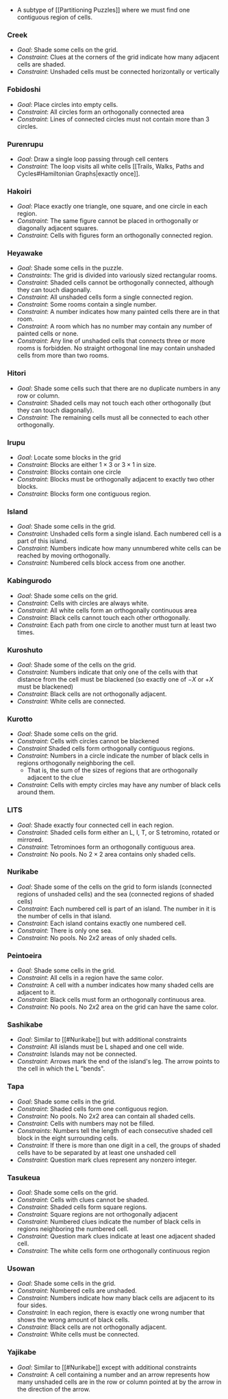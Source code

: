 * A subtype of [[Partitioning Puzzles]] where we must find one contiguous region of cells.

### Creek
* *Goal*: Shade some cells on the grid.
* *Constraint*: Clues at the corners of the grid indicate how many adjacent cells are shaded.
* *Constraint*: Unshaded cells must be connected horizontally or vertically 

### Fobidoshi
* *Goal*: Place circles into empty cells.
* *Constraint*: All circles form an orthogonally connected area
* *Constraint*: Lines of connected circles must not contain more than $3$ circles.

### Purenrupu
* *Goal*: Draw a single loop passing through cell centers
* *Constraint*: The loop visits all white cells [[Trails, Walks, Paths and Cycles#Hamiltonian Graphs|exactly once]].

### Hakoiri
* *Goal*: Place exactly one triangle, one square, and one circle in each region.
* *Constraint*: The same figure cannot be placed in orthogonally or diagonally adjacent squares.
* *Constraint*: Cells with figures form an orthogonally connected region.

### Heyawake
* *Goal*: Shade some cells in the puzzle. 
* *Constraints*: The grid is divided into variously sized rectangular rooms. 
* *Constraint*: Shaded cells cannot be orthogonally connected, although they can touch diagonally.
* *Constraint*: All unshaded cells form a single connected region.
* *Constraint*: Some rooms contain a single number.
* *Constraint*: A number indicates how many painted cells there are in that room.
* *Constraint*: A room which has no number may contain any number of painted cells or none.
* *Constraint*: Any line of unshaded cells that connects three or more rooms is forbidden. No straight orthogonal line may contain unshaded cells from more than two rooms.

### Hitori 
* *Goal*: Shade some cells such that there are no duplicate numbers in any row or column. 
* *Constraint*: Shaded cells may not touch each other orthogonally (but they can touch diagonally). 
* *Constraint*: The remaining cells must all be connected to each other orthogonally.

### Irupu
* *Goal*: Locate some blocks in the grid
* *Constraint*: Blocks are either $1\times 3$ or $3\times 1$ in size.
* *Constraint*: Blocks contain one circle
* *Constraint*: Blocks must be orthogonally adjacent to exactly two other blocks.
* *Constraint*: Blocks form one contiguous region.

### Island
* *Goal*: Shade some cells in the grid.
* *Constraint*: Unshaded cells form a single island. Each numbered cell is a part of this island.
* *Constraint*: Numbers indicate how many unnumbered white cells can be reached by moving orthogonally.
* *Constraint*: Numbered cells block access from one another.

### Kabingurodo
* *Goal*: Shade some cells on the grid.
* *Constraint*: Cells with circles are always white.
* *Constraint*: All white cells form an orthogonally continuous area
* *Constraint*: Black cells cannot touch each other orthogonally.
* *Constraint*: Each path from one circle to another must turn at least two times.

### Kuroshuto
* *Goal*: Shade some of the cells on the grid.
* *Constraint*: Numbers indicate that only one of the cells with that distance from the cell must be blackened (so  exactly one of $-X$ or $+X$  must be blackened)
* *Constraint*: Black cells are not orthogonally adjacent.
* *Constraint*: White cells are connected.

### Kurotto
* *Goal*: Shade some cells on the grid.
* *Constraint*: Cells with circles cannot be blackened
* *Constraint* Shaded cells form orthogonally contiguous regions.
* *Constraint*: Numbers in a circle indicate the number of black cells in regions orthogonally neighboring the cell. 
	* That is, the sum of the sizes of regions that are orthogonally adjacent to the clue
* *Constraint*: Cells with empty circles may have any number of black cells around them.

### LITS
* *Goal*: Shade exactly four connected cell in each region.
* *Constraint*: Shaded cells form either an L, I, T, or S tetromino, rotated or mirrored.
* *Constraint*: Tetrominoes form an orthogonally contiguous area.
* *Constraint*: No pools. No $2\times 2$ area contains only shaded cells.

### Nurikabe
* *Goal*: Shade some of the cells on the grid to form islands (connected regions of unshaded cells) and the sea (connected regions of shaded cells)
* *Constraint*: Each numbered cell is part of an island. The number in it is the number of cells in that island.
* *Constraint*: Each island contains exactly one numbered cell.
* *Constraint*: There is only one sea.
* *Constraint*: No pools. No $2x2$ areas of only shaded cells.

### Peintoeira
* *Goal*: Shade some cells in the grid.
* *Constraint*: All cells in a region have the same color.
* *Constraint*: A cell with a number indicates how many shaded cells are adjacent to it.
* *Constraint*: Black cells must form an orthogonally continuous area.
* *Constraint*: No pools. No $2x2$ area on the grid can have the same color.

### Sashikabe
* *Goal*: Similar to [[#Nurikabe]] but with additional constraints
* *Constraint*: All islands must be L shaped and one cell wide.
* *Constraint*: Islands may not be connected.
* *Constraint*: Arrows mark the end of the island's leg. The arrow points to the cell in which the L "bends". 

### Tapa
* *Goal*: Shade some cells in the grid.
* *Constraint*: Shaded cells form one contiguous region.
* *Constraint*: No pools. No $2x2$ area can contain all shaded cells.
* *Constraint*: Cells with numbers may not be filled.
* *Constraints*: Numbers tell the length of each consecutive shaded cell block in the eight surrounding cells.
* *Constraint*: If there is more than one digit in a cell, the groups of shaded cells have to be separated by at least one unshaded cell
* *Constraint*: Question mark clues represent any nonzero integer.

### Tasukeua
* *Goal*: Shade some cells on the grid.
* *Constraint*: Cells with clues cannot be shaded.
* *Constraint*: Shaded cells form square regions.
* *Constraint*: Square regions are not orthogonally adjacent
* *Constraint*: Numbered clues indicate the number of black cells in regions neighboring the numbered cell.
* *Constraint*: Question mark clues indicate at least one adjacent shaded cell.
* *Constraint*: The white cells form one orthogonally continuous region

### Usowan
* *Goal*: Shade some cells in the grid.
* *Constraint*: Numbered cells are unshaded.
* *Constraint*: Numbers indicate how many black cells are adjacent to its four sides.
* *Constraint*: In each region, there is exactly one wrong number that shows the wrong amount of black cells.
* *Constraint*: Black cells are not orthogonally adjacent.
* *Constraint*: White cells must be connected.

### Yajikabe
* *Goal*: Similar to [[#Nurikabe]] except with additional constraints 
* *Constraint*: A cell containing a number and an arrow represents how many unshaded cells are in the row or column pointed at by the arrow in the direction of the arrow.